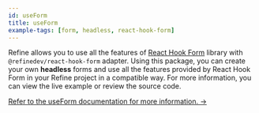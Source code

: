 ```yaml
---
id: useForm
title: useForm
example-tags: [form, headless, react-hook-form]
---
```


Refine allows you to use all the features of [React Hook Form](https://react-hook-form.com/) library with `@refinedev/react-hook-form` adapter. Using this package, you can create your own **headless** forms and use all the features provided by React Hook Form in your Refine project in a compatible way. For more information, you can view the live example or review the source code.

[Refer to the useForm documentation for more information. →](/docs/packages/list-of-packages)

<CodeSandboxExample path="form-react-hook-form-use-form" />
